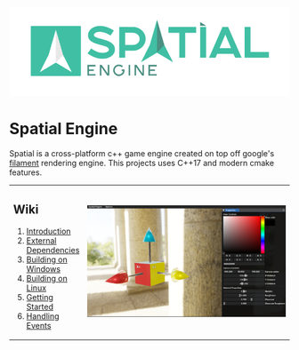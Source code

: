 ![Spatial Engine](/Spatial.Sandbox/assets/textures/spatial_engine_logo.png)

# Spatial Engine

Spatial is a cross-platform c++ game engine created on top off google's [filament](https://github.com/google/filament) rendering engine. This projects uses C++17 and modern cmake features.

<table>
  <tr>
    <td width="25%">
      <h2>Wiki</h2>
      <ol>
        <li><a href="https://github.com/luizgabriel/Spatial.Engine/wiki">Introduction</a></li>
        <li><a href="https://github.com/luizgabriel/Spatial.Engine/wiki/External-Dependencies">External Dependencies</a></li>
        <li><a href="https://github.com/luizgabriel/Spatial.Engine/wiki/Building-on-Windows">Building on Windows</a></li>
        <li><a href="https://github.com/luizgabriel/Spatial.Engine/wiki/Building-on-Linux">Building on Linux</a></li>
        <li><a href="https://github.com/luizgabriel/Spatial.Engine/wiki/Getting-Started">Getting Started</a></li>
        <li><a href="https://github.com/luizgabriel/Spatial.Engine/wiki/Handling-Events">Handling Events</a></li>
      </ol>
    </td>
    <td width="75%">
       <img src="/Screenshots/DebugCube_2020_01_29.png" alt="Preview image"/>
    </td>
  </tr>
</table>

